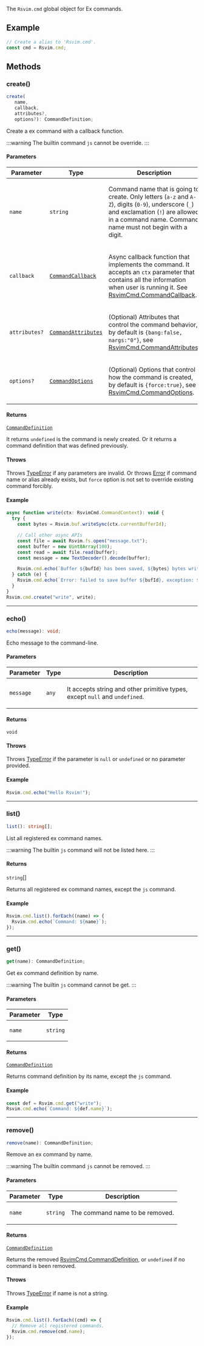 The `Rsvim.cmd` global object for Ex commands.

## Example

```javascript
// Create a alias to 'Rsvim.cmd'.
const cmd = Rsvim.cmd;
```

## Methods

### create()

```ts
create(
   name, 
   callback, 
   attributes?, 
   options?): CommandDefinition;
```

Create a ex command with a callback function.

:::warning
The builtin command `js` cannot be override.
:::

#### Parameters

<table>
<thead>
<tr>
<th>Parameter</th>
<th>Type</th>
<th>Description</th>
</tr>
</thead>
<tbody>
<tr>
<td>

`name`

</td>
<td>

`string`

</td>
<td>

Command name that is going to create. Only letters (`a-z` and `A-Z`), digits (`0-9`), underscore (`_`) and exclamation (`!`) are allowed in a command name. Command name must not begin with a digit.

</td>
</tr>
<tr>
<td>

`callback`

</td>
<td>

[`CommandCallback`](../namespaces/RsvimCmd/type-aliases/CommandCallback.md)

</td>
<td>

Async callback function that implements the command. It accepts an `ctx` parameter that contains all the information when user is running it. See [RsvimCmd.CommandCallback](../namespaces/RsvimCmd/type-aliases/CommandCallback.md).

</td>
</tr>
<tr>
<td>

`attributes?`

</td>
<td>

[`CommandAttributes`](../namespaces/RsvimCmd/type-aliases/CommandAttributes.md)

</td>
<td>

(Optional) Attributes that control the command behavior, by default is `{bang:false, nargs:"0"}`, see [RsvimCmd.CommandAttributes](../namespaces/RsvimCmd/type-aliases/CommandAttributes.md).

</td>
</tr>
<tr>
<td>

`options?`

</td>
<td>

[`CommandOptions`](../namespaces/RsvimCmd/type-aliases/CommandOptions.md)

</td>
<td>

(Optional) Options that control how the command is created, by default is `{force:true}`, see [RsvimCmd.CommandOptions](../namespaces/RsvimCmd/type-aliases/CommandOptions.md).

</td>
</tr>
</tbody>
</table>

#### Returns

[`CommandDefinition`](../namespaces/RsvimCmd/type-aliases/CommandDefinition.md)

It returns `undefined` is the command is newly created. Or it returns a command definition that was defined previously.

#### Throws

Throws [TypeError](https://developer.mozilla.org/docs/Web/JavaScript/Reference/Global_Objects/TypeError) if any parameters are invalid. Or throws [Error](https://developer.mozilla.org/docs/Web/JavaScript/Reference/Global_Objects/Error) if command name or alias already exists, but `force` option is not set to override existing command forcibly.

#### Example

```javascript
async function write(ctx: RsvimCmd.CommandContext): void {
  try {
    const bytes = Rsvim.buf.writeSync(ctx.currentBufferId);

    // Call other async APIs
    const file = await Rsvim.fs.open("message.txt");
    const buffer = new Uint8Array(100);
    const read = await file.read(buffer);
    const message = new TextDecoder().decode(buffer);

    Rsvim.cmd.echo(`Buffer ${bufId} has been saved, ${bytes} bytes written with message: ${message}`);
  } catch (e) {
    Rsvim.cmd.echo(`Error: failed to save buffer ${bufId}, exception: ${e}`);
  }
}
Rsvim.cmd.create("write", write);
```

***

### echo()

```ts
echo(message): void;
```

Echo message to the command-line.

#### Parameters

<table>
<thead>
<tr>
<th>Parameter</th>
<th>Type</th>
<th>Description</th>
</tr>
</thead>
<tbody>
<tr>
<td>

`message`

</td>
<td>

`any`

</td>
<td>

It accepts string and other primitive types, except `null` and `undefined`.

</td>
</tr>
</tbody>
</table>

#### Returns

`void`

#### Throws

Throws [TypeError](https://developer.mozilla.org/docs/Web/JavaScript/Reference/Global_Objects/TypeError) if the parameter is `null` or `undefined` or no parameter provided.

#### Example

```javascript
Rsvim.cmd.echo("Hello Rsvim!");
```

***

### list()

```ts
list(): string[];
```

List all registered ex command names.

:::warning
The builtin `js` command will not be listed here.
:::

#### Returns

`string`[]

Returns all registered ex command names, except the `js` command.

#### Example

```javascript
Rsvim.cmd.list().forEach((name) => {
  Rsvim.cmd.echo(`Command: ${name}`);
});
```

***

### get()

```ts
get(name): CommandDefinition;
```

Get ex command definition by name.

:::warning
The builtin `js` command cannot be get.
:::

#### Parameters

<table>
<thead>
<tr>
<th>Parameter</th>
<th>Type</th>
</tr>
</thead>
<tbody>
<tr>
<td>

`name`

</td>
<td>

`string`

</td>
</tr>
</tbody>
</table>

#### Returns

[`CommandDefinition`](../namespaces/RsvimCmd/type-aliases/CommandDefinition.md)

Returns command definition by its name, except the `js` command.

#### Example

```javascript
const def = Rsvim.cmd.get("write");
Rsvim.cmd.echo(`Command: ${def.name}`);
```

***

### remove()

```ts
remove(name): CommandDefinition;
```

Remove an ex command by name.

:::warning
The builtin command `js` cannot be removed.
:::

#### Parameters

<table>
<thead>
<tr>
<th>Parameter</th>
<th>Type</th>
<th>Description</th>
</tr>
</thead>
<tbody>
<tr>
<td>

`name`

</td>
<td>

`string`

</td>
<td>

The command name to be removed.

</td>
</tr>
</tbody>
</table>

#### Returns

[`CommandDefinition`](../namespaces/RsvimCmd/type-aliases/CommandDefinition.md)

Returns the removed [RsvimCmd.CommandDefinition](../namespaces/RsvimCmd/type-aliases/CommandDefinition.md), or `undefined` if no command is been removed.

#### Throws

Throws [TypeError](https://developer.mozilla.org/docs/Web/JavaScript/Reference/Global_Objects/TypeError) if name is not a string.

#### Example

```javascript
Rsvim.cmd.list().forEach((cmd) => {
  // Remove all registered commands.
  Rsvim.cmd.remove(cmd.name);
});
```
